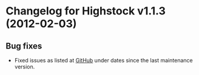 # Changelog for Highstock v1.1.3 (2012-02-03)
        

## Bug fixes
- Fixed issues as listed at [GitHub](https://github.com/highslide-software/highcharts.com/commits/master) under dates since the last maintenance version.